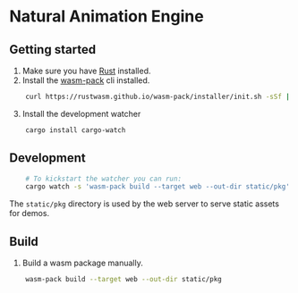 # Natural Animation Engine

## Getting started
1. Make sure you have [Rust](https://www.rust-lang.org/tools/install) installed.
2. Install the [wasm-pack](https://rustwasm.github.io/wasm-pack/installer/) cli installed.

```bash
    curl https://rustwasm.github.io/wasm-pack/installer/init.sh -sSf | sh
```
3. Install the development watcher 

```bash
    cargo install cargo-watch
```

## Development
```bash
    # To kickstart the watcher you can run:
    cargo watch -s 'wasm-pack build --target web --out-dir static/pkg'
```

The `static/pkg` directory is used by the web server to serve static assets for demos.

## Build

1. Build a wasm package manually.

```bash
    wasm-pack build --target web --out-dir static/pkg
```
